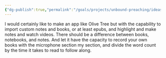 ```yaml
---
{"dg-publish":true,"permalink":"/goals/projects/unbound-preaching/ideas/creating-a-customizable-ebook-app-incorporating-personalized-notes-and-books/","created":"Oct 22, 2018, 22:10 PM","updated":"Oct 22, 2018, 22:10 PM"}
---
```



I would certainly like to make an app like Olive Tree but with the capability to import custom notes and books, or at least epubs, and highlight and make notes and watch videos. There should be a difference between books, notebooks, and notes. And let it have the capacity to record your own books with the microphone section my section, and divide the word count by the time it takes to read to follow along.


